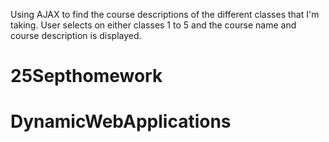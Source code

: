 Using AJAX to find the course descriptions of the different classes that I'm taking.
User selects on either classes 1 to 5 and the course name and course description is displayed.
# 25Septhomework
# DynamicWebApplications
